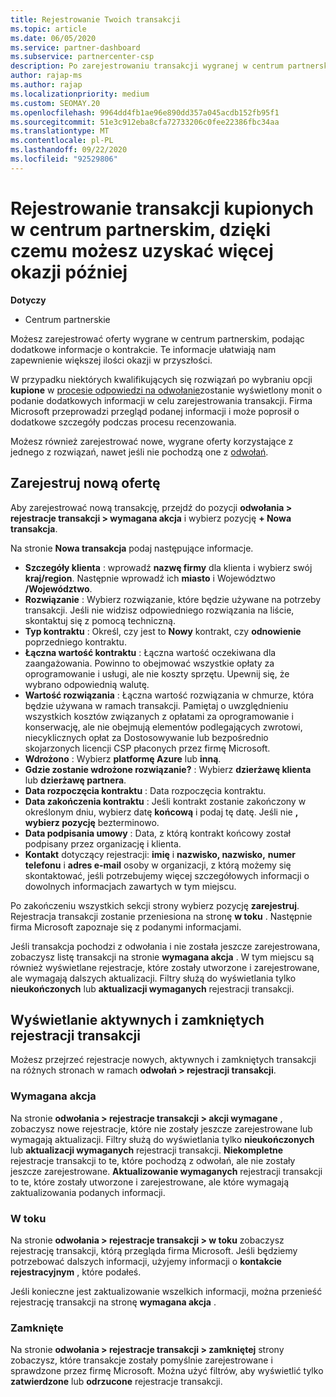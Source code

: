 ```yaml
---
title: Rejestrowanie Twoich transakcji
ms.topic: article
ms.date: 06/05/2020
ms.service: partner-dashboard
ms.subservice: partnercenter-csp
description: Po zarejestrowaniu transakcji wygranej w centrum partnerskim firma Microsoft może zapewnić większą okazję w przyszłości.
author: rajap-ms
ms.author: rajap
ms.localizationpriority: medium
ms.custom: SEOMAY.20
ms.openlocfilehash: 9964dd4fb1ae96e890dd357a045acdb152fb95f1
ms.sourcegitcommit: 51e3c912eba8cfa72733206c0fee22386fbc34aa
ms.translationtype: MT
ms.contentlocale: pl-PL
ms.lasthandoff: 09/22/2020
ms.locfileid: "92529806"
---
```

# <a name="register-deals-youve-won-in-partner-center-so-you-can-get-more-opportunities-later"></a>Rejestrowanie transakcji kupionych w centrum partnerskim, dzięki czemu możesz uzyskać więcej okazji później

**Dotyczy**

- Centrum partnerskie

Możesz zarejestrować oferty wygrane w centrum partnerskim, podając dodatkowe informacje o kontrakcie. Te informacje ułatwiają nam zapewnienie większej ilości okazji w przyszłości.

W przypadku niektórych kwalifikujących się rozwiązań po wybraniu opcji **kupione** w [procesie odpowiedzi na odwołanie](manage-leads.md)zostanie wyświetlony monit o podanie dodatkowych informacji w celu zarejestrowania transakcji. Firma Microsoft przeprowadzi przegląd podanej informacji i może poprosił o dodatkowe szczegóły podczas procesu recenzowania.

Możesz również zarejestrować nowe, wygrane oferty korzystające z jednego z rozwiązań, nawet jeśli nie pochodzą one z [odwołań](referrals.md). 

## <a name="register-a-new-deal"></a>Zarejestruj nową ofertę

Aby zarejestrować nową transakcję, przejdź do pozycji **odwołania > rejestracje transakcji > wymagana akcja** i wybierz pozycję **+ Nowa transakcja**.

Na stronie **Nowa transakcja** podaj następujące informacje.

- **Szczegóły klienta** : wprowadź **nazwę firmy** dla klienta i wybierz swój **kraj/region**. Następnie wprowadź ich **miasto** i Województwo **/Województwo**.
- **Rozwiązanie** : Wybierz rozwiązanie, które będzie używane na potrzeby transakcji. Jeśli nie widzisz odpowiedniego rozwiązania na liście, skontaktuj się z pomocą techniczną.
- **Typ kontraktu** : Określ, czy jest to **Nowy** kontrakt, czy **odnowienie** poprzedniego kontraktu.
- **Łączna wartość kontraktu** : Łączna wartość oczekiwana dla zaangażowania. Powinno to obejmować wszystkie opłaty za oprogramowanie i usługi, ale nie koszty sprzętu. Upewnij się, że wybrano odpowiednią walutę.
- **Wartość rozwiązania** : Łączna wartość rozwiązania w chmurze, która będzie używana w ramach transakcji. Pamiętaj o uwzględnieniu wszystkich kosztów związanych z opłatami za oprogramowanie i konserwację, ale nie obejmują elementów podlegających zwrotowi, niecyklicznych opłat za Dostosowywanie lub bezpośrednio skojarzonych licencji CSP płaconych przez firmę Microsoft.
- **Wdrożono** : Wybierz **platformę Azure** lub **inną**.
- **Gdzie zostanie wdrożone rozwiązanie?** : Wybierz **dzierżawę klienta** lub **dzierżawę partnera**.
- **Data rozpoczęcia kontraktu** : Data rozpoczęcia kontraktu.
- **Data zakończenia kontraktu** : Jeśli kontrakt zostanie zakończony w określonym dniu, wybierz datę **końcową** i podaj tę datę. Jeśli nie **, wybierz pozycję** bezterminowo.
- **Data podpisania umowy** : Data, z którą kontrakt końcowy został podpisany przez organizację i klienta.
- **Kontakt** dotyczący rejestracji: **imię** i **nazwisko, nazwisko,** **numer telefonu** i **adres e-mail** osoby w organizacji, z którą możemy się skontaktować, jeśli potrzebujemy więcej szczegółowych informacji o dowolnych informacjach zawartych w tym miejscu.

Po zakończeniu wszystkich sekcji strony wybierz pozycję **zarejestruj**. Rejestracja transakcji zostanie przeniesiona na stronę **w toku** . Następnie firma Microsoft zapoznaje się z podanymi informacjami.

Jeśli transakcja pochodzi z odwołania i nie została jeszcze zarejestrowana, zobaczysz listę transakcji na stronie **wymagana akcja** . W tym miejscu są również wyświetlane rejestracje, które zostały utworzone i zarejestrowane, ale wymagają dalszych aktualizacji. Filtry służą do wyświetlania tylko **nieukończonych** lub **aktualizacji wymaganych** rejestracji transakcji.

## <a name="viewing-active-and-closed-deal-registrations"></a>Wyświetlanie aktywnych i zamkniętych rejestracji transakcji

Możesz przejrzeć rejestracje nowych, aktywnych i zamkniętych transakcji na różnych stronach w ramach **odwołań > rejestracji transakcji**.

### <a name="action-required"></a>Wymagana akcja

Na stronie **odwołania > rejestracje transakcji > akcji wymagane** , zobaczysz nowe rejestracje, które nie zostały jeszcze zarejestrowane lub wymagają aktualizacji. Filtry służą do wyświetlania tylko **nieukończonych** lub **aktualizacji wymaganych** rejestracji transakcji. **Niekompletne** rejestracje transakcji to te, które pochodzą z odwołań, ale nie zostały jeszcze zarejestrowane. **Aktualizowanie wymaganych** rejestracji transakcji to te, które zostały utworzone i zarejestrowane, ale które wymagają zaktualizowania podanych informacji.

### <a name="in-progress"></a>W toku

Na stronie **odwołania > rejestracje transakcji > w toku** zobaczysz rejestrację transakcji, którą przegląda firma Microsoft. Jeśli będziemy potrzebować dalszych informacji, użyjemy informacji o **kontakcie rejestracyjnym** , które podałeś.

Jeśli konieczne jest zaktualizowanie wszelkich informacji, można przenieść rejestrację transakcji na stronę **wymagana akcja** .

### <a name="closed"></a>Zamknięte

Na stronie **odwołania > rejestracje transakcji > zamkniętej** strony zobaczysz, które transakcje zostały pomyślnie zarejestrowane i sprawdzone przez firmę Microsoft. Można użyć filtrów, aby wyświetlić tylko **zatwierdzone** lub **odrzucone** rejestracje transakcji.
